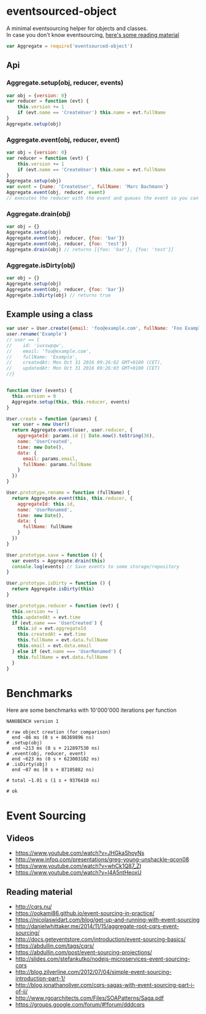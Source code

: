 # eventsourced-object

A minimal eventsourcing helper for objects and classes.  
In case you don't know eventsourcing, [here's some reading material](#event-sourcing)


```js
var Aggregate = require('eventsourced-object')
```

## Api

### Aggregate.setup(obj, reducer, events)

```js
var obj = {version: 0}
var reducer = function (evt) {
    this.version += 1
    if (evt.name == 'CreateUser') this.name = evt.fullName
}
Aggregate.setup(obj)
```

### Aggregate.event(obj, reducer, event)

```js
var obj = {version: 0}
var reducer = function (evt) {
    this.version += 1
    if (evt.name == 'CreateUser') this.name = evt.fullName
}
Aggregate.setup(obj)
var event = {name: 'CreateUser', fullName: 'Marc Bachmann'}
Aggregate.event(obj, reducer, event)
// executes the reducer with the event and queues the event so you can save it
```

### Aggregate.drain(obj)

```js
var obj = {}
Aggregate.setup(obj)
Aggregate.event(obj, reducer, {foo: 'bar'})
Aggregate.event(obj, reducer, {foo: 'test'})
Aggregate.drain(obj) // returns [{foo: 'bar'}, {foo: 'test'}]
```

### Aggregate.isDirty(obj)

```js
var obj = {}
Aggregate.setup(obj)
Aggregate.event(obj, reducer, {foo: 'bar'})
Aggregate.isDirty(obj) // returns true
```

## Example using a class
```js
var user = User.create({email: 'foo@example.com', fullName: 'Foo Example'})
user.rename('Example')
// user == {
//    id: 'iuxswpqw',
//    email: 'foo@example.com',
//    fullName: 'Example',
//    createdAt: Mon Oct 31 2016 09:26:02 GMT+0100 (CET),
//    updatedAt: Mon Oct 31 2016 09:26:03 GMT+0100 (CET)
//}


function User (events) {
  this.version = 0
  Aggregate.setup(this, this.reducer, events)
}

User.create = function (params) {
  var user = new User()
  return Aggregate.event(user, user.reducer, {
    aggregateId: params.id || Date.now().toString(36),
    name: 'UserCreated',
    time: new Date(),
    data: {
      email: params.email,
      fullName: params.fullName
    }
  })
}

User.prototype.rename = function (fullName) {
  return Aggregate.event(this, this.reducer, {
    aggregateId: this.id,
    name: 'UserRenamed',
    time: new Date(),
    data: {
      fullName: fullName
    }
  })
}

User.prototype.save = function () {
  var events = Aggregate.drain(this)
  console.log(events) // Save events to some storage/repository
}

User.prototype.isDirty = function () {
  return Aggregate.isDirty(this)
}

User.prototype.reducer = function (evt) {
  this.version += 1
  this.updatedAt = evt.time
  if (evt.name === 'UserCreated') {
    this.id = evt.aggregateId
    this.createdAt = evt.time
    this.fullName = evt.data.fullName
    this.email = evt.data.email
  } else if (evt.name === 'UserRenamed') {
    this.fullName = evt.data.fullName
  }
}
```

# Benchmarks

Here are some benchmarks with 10'000'000 iterations per function
```
NANOBENCH version 1

# raw object creation (for comparison)
  end ~86 ms (0 s + 86369896 ns)
# .setup(obj)
  end ~213 ms (0 s + 212897530 ns)
# .event(obj, reducer, event)
  end ~623 ms (0 s + 623003102 ns)
# .isDirty(obj)
  end ~87 ms (0 s + 87105882 ns)

# total ~1.01 s (1 s + 9376410 ns)

# ok
```

# Event Sourcing

## Videos
- https://www.youtube.com/watch?v=JHGkaShoyNs
- http://www.infoq.com/presentations/greg-young-unshackle-qcon08
- https://www.youtube.com/watch?v=whCk1Q87_ZI
- https://www.youtube.com/watch?v=I4A5ntHeoxU

## Reading material
- http://cqrs.nu/
- https://ookami86.github.io/event-sourcing-in-practice/
- https://nicolaswidart.com/blog/get-up-and-running-with-event-sourcing
- http://danielwhittaker.me/2014/11/15/aggregate-root-cqrs-event-sourcing/
- http://docs.geteventstore.com/introduction/event-sourcing-basics/
- https://abdullin.com/tags/cqrs/
- https://abdullin.com/post/event-sourcing-projections/
- http://slides.com/stefankutko/nodejs-microservices-event-sourcing-cqrs
- http://blog.zilverline.com/2012/07/04/simple-event-sourcing-introduction-part-1/
- http://blog.jonathanoliver.com/cqrs-sagas-with-event-sourcing-part-i-of-ii/
- http://www.rgoarchitects.com/Files/SOAPatterns/Saga.pdf
- https://groups.google.com/forum/#!forum/dddcqrs


